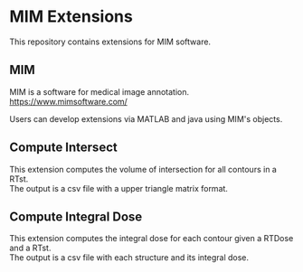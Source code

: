 # MIM Extensions
This repository contains extensions for MIM software.

## MIM 
MIM is a software for medical image annotation.
https://www.mimsoftware.com/

Users can develop extensions via MATLAB and java using MIM's objects.

## Compute Intersect
This extension computes the volume of intersection for all contours in a RTst. \
The output is a csv file with a upper triangle matrix format.

## Compute Integral Dose
This extension computes the integral dose for each contour given a RTDose and a RTst. \
The output is a csv file with each structure and its integral dose.
